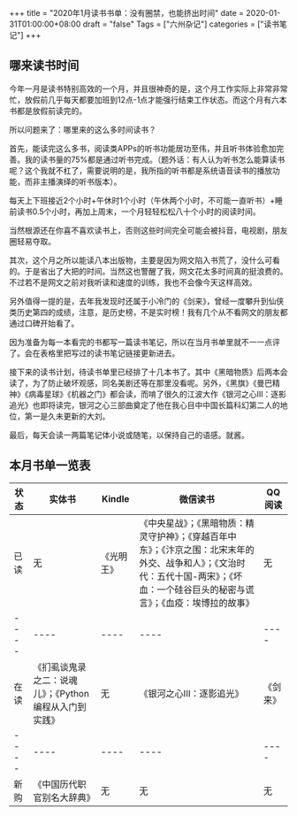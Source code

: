 +++
title = "2020年1月读书书单：没有圈禁，也能挤出时间"
date = 2020-01-31T01:00:00+08:00
draft = "false"
Tags = ["六州杂记"]
categories = ["读书笔记"]
+++
## 哪来读书时间
今年一月是读书特别高效的一个月，并且很神奇的是，这个月工作实际上非常非常忙，放假前几乎每天都要加班到12点-1点才能强行结束工作状态。而这个月有六本书都是放假前读完的。

所以问题来了：哪里来的这么多时间读书？

首先，能读完这么多书，阅读类APPs的听书功能居功至伟，并且听书体验愈加完善。我的读书量的75%都是通过听书完成。（题外话：有人认为听书怎么能算读书呢？这个我就不杠了，需要说明的是，我所指的听书都是系统语音读书的播放功能，而非主播演绎的听书版本）。

每天上下班接近2个小时+午休时1个小时（午休两个小时，不可能一直听书）+睡前读书0.5个小时，再加上周末，一个月轻轻松松八十个小时的阅读时间。

当然根源还在你喜不喜欢读书上，否则这些时间完全可能会被抖音，电视剧，朋友圈轻易夺取。

其次，这个月之所以能读八本出版物，主要是因为网文陷入书荒了，没什么可看的。于是省出了大把的时间。当然这也警醒了我，网文花太多时间真的挺浪费的。不过若不是网文之前对我听读和速度的训练，我也不会像今天这样高效。

另外值得一提的是，去年我发现时还属于小冷门的《剑来》，曾经一度攀升到仙侠类历史第四的成绩，注意，是历史榜，不是实时榜！我有几个从不看网文的朋友都通过口碑开始看了。

因为准备为每一本看完的书都写一篇读书笔记，所以在当月书单里就不一一点评了。会在表格里把写过的读书笔记链接更新进去。

接下来的读书计划，待读书单里已经排了十几本书了。其中《黑暗物质》后两本会读了，为了防止破坏观感，同名美剧还等在那里没看呢。另外，《黑旗》《曼巴精神》《病毒星球》《机器之门》都会读，而啃了很久的江波大作《银河之心III：逐影追光》也即将读完，银河之心三部曲奠定了他在我心目中中国长篇科幻第二人的地位，第一是久未更新的大刘。

最后，每天会读一两篇笔记体小说或随笔，以保持自己的语感。就酱。


## 本月书单一览表
|  状态   | 实体书  |  Kindle   | 微信读书  | QQ阅读  |
|  ----  | ----  |  ----  | ----  |----  |
|  已读   | 无  |  《光明王》   | 《中央星战》；《黑暗物质：精灵守护神》；《穿越百年中东》；《汴京之围：北宋末年的外交、战争和人》；《文治时代：五代十国-两宋》；《坏血：一个硅谷巨头的秘密与谎言》；《血疫：埃博拉的故事》 | 无  |
|  ----  | ----  |  ----  | ----  | ----  |
|  在读   | 《扪虱谈鬼录之二：说魂儿》；《Python编程从入门到实践》  |  无   | 《银河之心III：逐影追光》  | 《剑来》  |
|  ----  | ----  |  ----  | ----  |----  |
|  新购   | 《中国历代职官别名大辞典》  |  无   | 无  | 无  |
